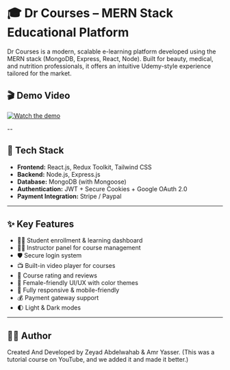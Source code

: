 # 🎓 Dr Courses – MERN Stack Educational Platform

Dr Courses is a modern, scalable e-learning platform developed using the MERN stack (MongoDB, Express, React, Node). Built for beauty, medical, and nutrition professionals, it offers an intuitive Udemy-style experience tailored for the market.

## 🎬 Demo Video

[![Watch the demo](https://img.youtube.com/vi/DvwPnn9LABk/maxresdefault.jpg)](https://youtu.be/DvwPnn9LABk)

--

## 🚀 Tech Stack

- **Frontend:** React.js, Redux Toolkit, Tailwind CSS
- **Backend:** Node.js, Express.js
- **Database:** MongoDB (with Mongoose)
- **Authentication:** JWT + Secure Cookies +  Google OAuth 2.0  
- **Payment Integration:** Stripe / Paypal

---

## ✨ Key Features

- 👩‍🎓 Student enrollment & learning dashboard  
- 👨‍🏫 Instructor panel for course management  
- 🛡️ Secure login system
- 📺 Built-in video player for courses  
- 🌟 Course rating and reviews  
- 🎨 Female-friendly UI/UX with color themes  
- 📱 Fully responsive & mobile-friendly  
- 💰 Payment gateway support  
- 🌓 Light & Dark modes

---


## 👨‍💻 Author

Created And Developed by Zeyad Abdelwahab & Amr Yasser.
(This was a tutorial course on YouTube, and we added it and made it better.)

